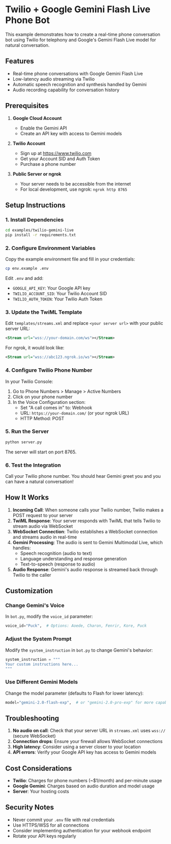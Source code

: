 # Twilio + Google Gemini Flash Live Phone Bot

This example demonstrates how to create a real-time phone conversation bot using Twilio for telephony and Google's Gemini Flash Live model for natural conversation.

## Features

- Real-time phone conversations with Google Gemini Flash Live
- Low-latency audio streaming via Twilio
- Automatic speech recognition and synthesis handled by Gemini
- Audio recording capability for conversation history

## Prerequisites

1. **Google Cloud Account**
   - Enable the Gemini API
   - Create an API key with access to Gemini models

2. **Twilio Account**
   - Sign up at https://www.twilio.com
   - Get your Account SID and Auth Token
   - Purchase a phone number

3. **Public Server or ngrok**
   - Your server needs to be accessible from the internet
   - For local development, use ngrok: `ngrok http 8765`

## Setup Instructions

### 1. Install Dependencies

```bash
cd examples/twilio-gemini-live
pip install -r requirements.txt
```

### 2. Configure Environment Variables

Copy the example environment file and fill in your credentials:

```bash
cp env.example .env
```

Edit `.env` and add:
- `GOOGLE_API_KEY`: Your Google API key
- `TWILIO_ACCOUNT_SID`: Your Twilio Account SID
- `TWILIO_AUTH_TOKEN`: Your Twilio Auth Token

### 3. Update the TwiML Template

Edit `templates/streams.xml` and replace `<your server url>` with your public server URL:

```xml
<Stream url="wss://your-domain.com/ws"></Stream>
```

For ngrok, it would look like:
```xml
<Stream url="wss://abc123.ngrok.io/ws"></Stream>
```

### 4. Configure Twilio Phone Number

In your Twilio Console:
1. Go to Phone Numbers > Manage > Active Numbers
2. Click on your phone number
3. In the Voice Configuration section:
   - Set "A call comes in" to: Webhook
   - URL: `https://your-domain.com/` (or your ngrok URL)
   - HTTP Method: POST

### 5. Run the Server

```bash
python server.py
```

The server will start on port 8765.

### 6. Test the Integration

Call your Twilio phone number. You should hear Gemini greet you and you can have a natural conversation!

## How It Works

1. **Incoming Call**: When someone calls your Twilio number, Twilio makes a POST request to your server
2. **TwiML Response**: Your server responds with TwiML that tells Twilio to stream audio via WebSocket
3. **WebSocket Connection**: Twilio establishes a WebSocket connection and streams audio in real-time
4. **Gemini Processing**: The audio is sent to Gemini Multimodal Live, which handles:
   - Speech recognition (audio to text)
   - Language understanding and response generation
   - Text-to-speech (response to audio)
5. **Audio Response**: Gemini's audio response is streamed back through Twilio to the caller

## Customization

### Change Gemini's Voice

In `bot.py`, modify the `voice_id` parameter:
```python
voice_id="Puck",  # Options: Aoede, Charon, Fenrir, Kore, Puck
```

### Adjust the System Prompt

Modify the `system_instruction` in `bot.py` to change Gemini's behavior:
```python
system_instruction = """
Your custom instructions here...
"""
```

### Use Different Gemini Models

Change the model parameter (defaults to Flash for lower latency):
```python
model="gemini-2.0-flash-exp",  # or "gemini-2.0-pro-exp" for more capabilities
```

## Troubleshooting

1. **No audio on call**: Check that your server URL in `streams.xml` uses `wss://` (secure WebSocket)
2. **Connection drops**: Ensure your firewall allows WebSocket connections
3. **High latency**: Consider using a server closer to your location
4. **API errors**: Verify your Google API key has access to Gemini models

## Cost Considerations

- **Twilio**: Charges for phone numbers (~$1/month) and per-minute usage
- **Google Gemini**: Charges based on audio duration and model usage
- **Server**: Your hosting costs

## Security Notes

- Never commit your `.env` file with real credentials
- Use HTTPS/WSS for all connections
- Consider implementing authentication for your webhook endpoint
- Rotate your API keys regularly